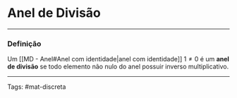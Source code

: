 # Anel de Divisão

---

### Definição

Um [[MD - Anel#Anel com identidade|anel com identidade]] $1 \neq 0$ é um **anel de divisão** se todo elemento não nulo do anel possuir inverso multiplicativo.

---

Tags: #mat-discreta 